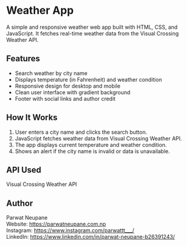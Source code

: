 
# Weather App

A simple and responsive weather web app built with HTML, CSS, and JavaScript. It fetches real-time weather data from the Visual Crossing Weather API.

## Features

- Search weather by city name
- Displays temperature (in Fahrenheit) and weather condition
- Responsive design for desktop and mobile
- Clean user interface with gradient background
- Footer with social links and author credit

## How It Works

1. User enters a city name and clicks the search button.
2. JavaScript fetches weather data from Visual Crossing Weather API.
3. The app displays current temperature and weather condition.
4. Shows an alert if the city name is invalid or data is unavailable.

## API Used

Visual Crossing Weather API  


## Author

Parwat Neupane  
Website: https://parwatneupane.com.np  
Instagram: https://www.instagram.com/parwattt___/  
LinkedIn: https://www.linkedin.com/in/parwat-neupane-b26391243/
